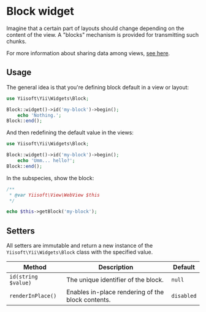 # Block widget

Imagine that a certain part of layouts should change depending on the content of the view.
A "blocks" mechanism is provided for transmitting such chunks.

For more information about sharing data among views,
[see here](https://github.com/yiisoft/view/blob/master/docs/basic-functionality.md#sharing-data-among-views).

## Usage

The general idea is that you're defining block default in a view or layout:

```php
use Yiisoft\Yii\Widgets\Block;

Block::widget()->id('my-block')->begin();
    echo 'Nothing.';
Block::end();
```

And then redefining the default value in the views:

```php
use Yiisoft\Yii\Widgets\Block;

Block::widget()->id('my-block')->begin();
    echo 'Umm... hello?';
Block::end();
```

In the subspecies, show the block:

```php
/**
 * @var Yiisoft\View\WebView $this
 */

echo $this->getBlock('my-block');
```

## Setters

All setters are immutable and return a new instance of the `Yiisoft\Yii\Widgets\Block` class with the specified value.

Method | Description | Default
-------|-------------|---------
`id(string $value)` | The unique identifier of the block. | `null`
`renderInPlace()` | Enables in-place rendering of the block contents. | `disabled`
